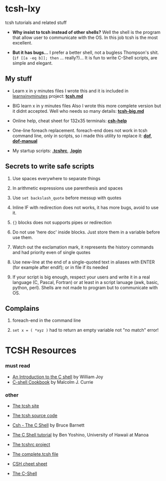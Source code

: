 # tcsh-lxy
tcsh tutorials and related stuff

* **Why insist to tcsh instead of other shells?**
  Well the shell is the program that allow user to communicate with the OS.
  In this job tcsh is the most excellent.

* **But it has bugs...**
  I prefer a better shell, not a bugless Thompson's shit. (`if [[a -eq b]]; then` ... really?)...
  It is fun to write C-Shell scripts, are simple and elegant.

## My stuff

* Learn x in y minutes files
I wrote this and it is included in [learnxinyminutes](https://learnxinyminutes.com/) project: 
[**tcsh.md**](https://github.com/nereusx/tcsh-lxy/blob/master/tcsh.md)

* BIG learn x in y minutes files
Also I wrote this more complete version but it didnt accepted.
Well who needs so many details: 
[**tcsh-big.md**](https://github.com/nereusx/tcsh-lxy/blob/master/tcsh-big.md)

* Online help, cheat sheet for 132x35 terminals:
[**csh-help**](https://github.com/nereusx/tcsh-lxy/blob/master/csh-help)

* One-line foreach replacement. foreach-end does not work in tcsh command line, only in scripts,
so i made this utility to replace it: 
[**dof**](https://github.com/nereusx/unix-utils/tree/master/dof),
[**dof-manual**](https://github.com/nereusx/unix-utils/blob/master/dof/dof.pdf)

* My startup scripts: [**.tcshrc**](https://github.com/nereusx/dotfiles/blob/master/.tcshrc), [**.login**](https://github.com/nereusx/dotfiles/blob/master/.login)

## Secrets to write safe scripts

1. Use spaces everywhere to separate things

1. In arithmetic expressions use parenthesis and spaces

1. Use `set backslash_quote` before messup with quotes

1. Inline IF with redirection does not works, it has more bugs, avoid to use it.

1. `{}` blocks does not supports pipes or redirection

1. Do not use 'here doc' inside blocks. Just store them in a variable before use them.

1. Watch out the exclamation mark, it represents the history commands and had priority even of single quotes

1. Use new-line at the end of a single-quoted text in aliases with ENTER (for example after endif); or in file if its needed

1. If your script is big enough, respect your users and write it in a real language (C, Pascal, Fortran) or at least in a script
lanuage (awk, basic, python, perl). Shells are not made to program but to communicate with OS.

## Complains

1. foreach-end in the command line

2. `set x = ( *xyz )` had to return an empty variable not "no match" error!

# TCSH Resources

### must read
* [An Introduction to the C shell](https://docs.freebsd.org/44doc/usd/04.csh/paper.pdf) by William Joy
* [C-shell Cookbook](http://starlink.eao.hawaii.edu/devdocs/sc4.pdf) by Malcolm J. Currie

### other
* [The tcsh site](http://tcsh.org)
* [The tcsh source code](https://github.com/tcsh-org/tcsh)
* [Csh - The C Shell](https://www.grymoire.com/Unix/Csh.html) by Bruce Barnett
* [The C Shell tutorial](http://web.eng.hawaii.edu/Tutor/csh.html) by Ben Yoshino, University of Hawaii at Manoa
* [The tcshrc project](https://sourceforge.net/projects/tcshrc/)
* [The complete.tcsh file](https://github.com/tcsh-org/tcsh/blob/master/complete.tcsh)

* [CSH cheet sheet](http://www.geol.lsu.edu/jlorenzo/ReflectSeismol/labs/unix-cheatsheet.pdf)
* [The C-Shell](https://www2.cs.duke.edu/csl/docs/csh.html)

